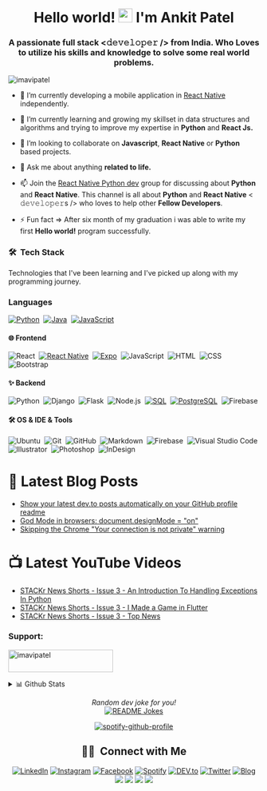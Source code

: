 <h1 align="center">Hello world! <img src="https://media.giphy.com/media/hvRJCLFzcasrR4ia7z/giphy.gif" width="28"> I'm Ankit Patel</h1>
<h3 align="center">A passionate full stack <𝚍𝚎𝚟𝚎𝚕𝚘𝚙𝚎𝚛 /> from India. Who Loves to utilize his skills and knowledge to solve some real world problems.</h3>

<p align="left"> <img src="https://komarev.com/ghpvc/?username=imavipatel&label=Profile%20views&color=0e75b6&style=flat" alt="imavipatel" /> </p>

-  🔭 I’m currently developing a mobile application in [React Native](https://reactnative.dev/) independently.

-  🌱 I’m currently learning and growing my skillset in data structures and algorithms and trying to improve my expertise in **Python** and **React Js.**

-  🤝 I’m looking to collaborate on **Javascript**, **React Native** or **Python** based projects.

-  💬 Ask me about anything **related to life.**

-  📫 Join the [React Native Python dev](https://t.me/reactnativepythondev) group for discussing about **Python** and **React Native**. This channel is all about **Python** and **React Native** < 𝚍𝚎𝚟𝚎𝚕𝚘𝚙𝚎𝚛s /> who loves to help other **Fellow Developers**.

-  ⚡ Fun fact => After six month of my graduation i was able to write my first **Hello world!** program successfully.

### 🛠 &nbsp;Tech Stack

Technologies that I've been learning and I've picked up along with my programming journey.

### Languages

[![Python](https://img.shields.io/badge/-Python-05122A?&logo=python)](https://www.python.org/)&nbsp;
[![Java](https://img.shields.io/badge/-Java-05122A?&logo=Java&logoColor=007396)](https://www.java.com/en/)&nbsp;
[![JavaScript](https://img.shields.io/badge/-JavaScript-05122A?&logo=JavaScript&logoColor=ddc508)](https://www.javascript.com/)

#### 🌐 Frontend <br />

![React](https://img.shields.io/badge/-React-05122A?style=flat&logo=react)&nbsp;
[![React Native](https://img.shields.io/badge/-React_Native-05122A?style=flat&logo=react)](https://reactnative.dev/)&nbsp;
[![Expo](https://img.shields.io/badge/-Expo-05122A?style=flat&logo=expo&logoColor=FFF)](https://expo.io/)&nbsp;
![JavaScript](https://img.shields.io/badge/-JavaScript-05122A?style=flat&logo=javascript)&nbsp;
![HTML](https://img.shields.io/badge/-HTML-05122A?style=flat&logo=HTML5)&nbsp;
![CSS](https://img.shields.io/badge/-CSS-05122A?style=flat&logo=CSS3&logoColor=1572B6)&nbsp;
![Bootstrap](https://img.shields.io/badge/-Bootstrap-05122A?style=flat&logo=bootstrap&logoColor=563D7C)

#### ✨ Backend <br />

![Python](https://img.shields.io/badge/-Python-05122A?style=flat&logo=python)&nbsp;
![Django](https://img.shields.io/badge/-Django-05122A?style=flat&logo=django&logoColor=092E20)&nbsp;
![Flask](https://img.shields.io/badge/-Flask-05122A?style=flat&logo=flask)&nbsp;
![Node.js](https://img.shields.io/badge/-Node.js-05122A?style=flat&logo=node.js)&nbsp;
[![SQL](https://img.shields.io/badge/-SQL-05122A?&logo=MySQL&logoColor=4479A1)](https://www.mysql.com/)&nbsp;
[![PostgreSQL](https://img.shields.io/badge/-PostgreSQL-05122A?style=flat-square&logo=postgresql&logoColor=0273B7)](https://www.postgresql.org/)&nbsp;
![Firebase](https://img.shields.io/badge/-Firebase-05122A?style=flat-square&logo=Firebase)

#### 🛠 OS & IDE & Tools <br />

![Ubuntu](https://img.shields.io/badge/-Ubuntu-05122A?style=flat-square&logo=ubuntu)&nbsp;
![Git](https://img.shields.io/badge/-Git-05122A?style=flat&logo=git)&nbsp;
![GitHub](https://img.shields.io/badge/-GitHub-05122A?style=flat&logo=github)&nbsp;
![Markdown](https://img.shields.io/badge/-Markdown-05122A?style=flat&logo=markdown)&nbsp;
![Firebase](https://img.shields.io/badge/-Firebase-05122A?style=flat-square&logo=Firebase)&nbsp;
![Visual Studio Code](https://img.shields.io/badge/-Visual%20Studio%20Code-05122A?style=flat&logo=visual-studio-code&logoColor=007ACC)&nbsp;
![Illustrator](https://img.shields.io/badge/-Illustrator-05122A?style=flat&logo=adobe-illustrator)&nbsp;
![Photoshop](https://img.shields.io/badge/-Photoshop-05122A?style=flat&logo=adobe-photoshop)&nbsp;
![InDesign](https://img.shields.io/badge/-InDesign-05122A?style=flat&logo=adobe-indesign)

# 📕 Latest Blog Posts

<!-- BLOG-POST-LIST:START -->
- [Show your latest dev.to posts automatically on your GitHub profile readme](https://dev.to/gautamkrishnar/show-your-latest-dev-to-posts-automatically-in-your-github-profile-readme-3nk8)
- [God Mode in browsers: document.designMode = "on"](https://dev.to/gautamkrishnar/god-mode-in-browsers-document-designmode-on-2pmo)
- [Skipping the Chrome "Your connection is not private" warning](https://dev.to/gautamkrishnar/quickbits-1-skipping-the-chrome-your-connection-is-not-private-warning-4kp1)
<!-- BLOG-POST-LIST:END -->

# 📺 Latest YouTube Videos

<!-- YOUTUBE:START -->
- [STACKr News Shorts - Issue 3 - An Introduction To Handling Exceptions In Python](https://www.youtube.com/watch?v=XxglWHo9oMw)
- [STACKr News Shorts - Issue 3 - I Made a Game in Flutter](https://www.youtube.com/watch?v=JbO8Vfc49mQ)
- [STACKr News Shorts - Issue 3 - Top News](https://www.youtube.com/watch?v=p91I2NebuRY)
<!-- YOUTUBE:END -->

<h3 align="left">Support:</h3>
<p><a href="https://www.buymeacoffee.com/imavipatel"> <img align="center" src="https://cdn.buymeacoffee.com/buttons/v2/default-yellow.png" height="45" width="210" alt="imavipatel" /></a></p>

<details>
<summary>📊 Github Stats</summary>

<br/>
<p><img align="center" src="https://github-readme-stats.vercel.app/api/top-langs/?username=imavipatel&hide=html&hide_title=false&hide_border=false&layout=compact&langs_count=7&text_color=D3D3D3&icon_color=2234AE&bg_color=0,000000,130F40" alt="imavipatel" /></p>

<p><img align="center" src="https://github-readme-stats.vercel.app/api?username=imavipatel&include_all_commits=true&count_private=true&show_icons=true&hide_border=false&line_height=20&title_color=7A7ADB&icon_color=2234AE&text_color=D3D3D3&bg_color=0,000000,130F40" alt="imavipatel"/></p>

<p><img align="center" src="https://github-readme-streak-stats.herokuapp.com/?user=imavipatel&theme=highcontrast" alt="imavipatel" /></p>

</details>

<div align="center">

<i align="center">Random dev joke for you!</i>
</br>
<a href="https://readme-jokes.vercel.app"><img align="center" src="https://readme-jokes.vercel.app/api?bgColor=%23073b4c&textColor=%2306d6a0&aColor=%2306d6a0&borderColor=%2306d6a0" alt="README Jokes"></a>

[![spotify-github-profile](https://spotify-github-profile.vercel.app/api/view?uid=2eurp0urtyq353b43zl9ovv3o&cover_image=false&theme=default)](https://open.spotify.com/user/2eurp0urtyq353b43zl9ovv3o?si=t8kkHVBLRGuiJJm0Rpkk7g&nd=1)
<br/>

## 🤝🏻 &nbsp;Connect with Me

<a href="https://www.linkedin.com/in/imavipatel" target="_blank"><img src="https://img.shields.io/badge/LinkedIn-%230077B5.svg?&style=flat-square&logo=linkedin&logoColor=white" alt="LinkedIn"></a>
<a href="https://www.instagram.com/imavipatel" target="_blank"><img src="https://img.shields.io/badge/Instagram-%23E4405F.svg?&style=flat-square&logo=instagram&logoColor=white" alt="Instagram"></a>
<a href="https://www.facebook.com/imavipatel" target="_blank"><img src="https://img.shields.io/badge/Facebook-%231877F2.svg?&style=flat-square&logo=facebook&logoColor=white" alt="Facebook"></a>
<a href="https://open.spotify.com/user/2eurp0urtyq353b43zl9ovv3o?si=t8kkHVBLRGuiJJm0Rpkk7g&nd=1" target="_blank"><img src="https://img.shields.io/badge/Spotify-%231ED760.svg?&style=flat-square&logo=spotify&logoColor=white" alt="Spotify"></a>
<a href="https://dev.to/imavipatel" target="_blank"><img src="https://img.shields.io/badge/DEV-%230A0A0A.svg?&style=flat-square&logo=DEV.to&logoColor=white" alt="DEV.to"></a>
<a href="https://twitter.com/imavipatel"><img alt="Twitter" src="https://img.shields.io/badge/Twitter-blue?style=flat&logo=twitter&logoColor=white"></a>
<a href="https://medium.com/@imavipatel"><img alt="Blog" src="https://img.shields.io/badge/Medium-black?style=flat&logo=medium&logoColor=white"></a>
<a href="https://hackerrank.com/imavipatel" alt="HackerRank">
<img src="https://img.shields.io/badge/-HackerRank-3a424f?style=flat-square&logo=hackerrank" /></a>
<a href="https://stackoverflow.com/users/10200838/imavipatel" alt="StackOverflow"><img src="https://img.shields.io/badge/-StackOverflow-FE7A16?style=flat-square&logo=stack-overflow&logoColor=white" /></a>
<a href="https://www.pinterest.ca/imavipatel"><img src="https://img.shields.io/badge/-Pinterest-BD081C?style=flat&logo=Pinterest&logoColor=white"/></a>
<a href="https://www.youtube.com/channel/UCi9xV4vbTJYUYgCfYzv-VeA"><img src="https://img.shields.io/badge/-Youtube-e74c3c?style=flat&labelColor=e74c3c&logo=youtube&logoColor=white"/></a>
